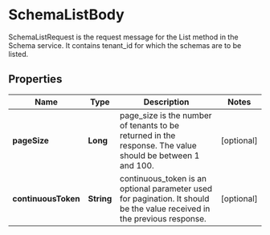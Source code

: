 

# SchemaListBody

SchemaListRequest is the request message for the List method in the Schema service. It contains tenant_id for which the schemas are to be listed.

## Properties

| Name | Type | Description | Notes |
|------------ | ------------- | ------------- | -------------|
|**pageSize** | **Long** | page_size is the number of tenants to be returned in the response. The value should be between 1 and 100. |  [optional] |
|**continuousToken** | **String** | continuous_token is an optional parameter used for pagination. It should be the value received in the previous response. |  [optional] |



